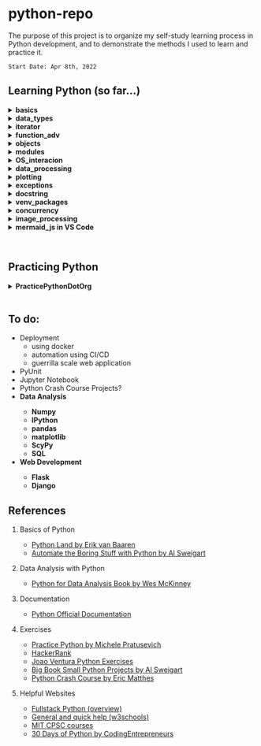 
<h1> python-repo </h1>
<p>
    The purpose of this project is to organize my self-study learning process in Python development, and to demonstrate the methods I used to learn and practice it.

    Start Date: Apr 8th, 2022
</p>

<h2> Learning Python (so far...) </h2>
<p>
<details><summary><b> basics </b></summary>
    <ul>
        <li> installing Python3 </li>
        <li> setting up an IDE (Visual Studio Code) </li>
        <li> print() function
            <ul>
                <li> f-string format </li>
            </ul>
        </li>
        <li> range() function </li>
        <li> basic datatypes (int, float, string, bool)
            <ul>
                <li> string methods </li>
            </ul>
        </li>
        <li> conditionals (if, else, elif) </li>
        <li> loops (while, for)
            <ul>
                <li> break, continue statements </li>
                <li> nested loops </li>
            </ul>
        </li>    
        <li> function basics </li>
    <ul>
</details>
<details><summary><b> data_types </b></summary>
    <ul>
        <li> lists </li>
        <li> dictionary </li>
        <li> sets </li>
        <li> tuples </li>
        <li> comprehensions </li>
    </ul>
</details>
<details><summary><b> iterator </b></summary>
    <ul>
        <li> how it works in Python </li>
        <li> iterator vs iterable </li>
        <li> built-in iterators </li>
        <li> making your own iterator with __iter__method and __next__method </li>
        <li> range_func
            <ul>
                <li> how it works? </li>
                <li> practical uses </li>
            <ul>
        </li>
    </ul>
</details>
<details><summary><b> function_adv </b></summary>
    <ul>
        <li> advanced concepts 
            <ul>
                <li> forced keyword arguments </li>
                <li> wrapper function </li>
                <li> lambda functions </li>
            </ul>
        </li>
    </ul>
</details>
<details><summary><b> objects </b></summary>
    <ul>
        <li> basics 
            <ul>
                <li> "self" </li>
                <li> constructors </li>
                <li> methods </li>
                <li> creating instances, invoking a class </li>
            </ul>
        </li>
        <li> inheritance
            <ul> 
                <li> overriding (methods, constructors) </li>
            </ul>
        </li>
        <li> data classes </li>
    </ul>
</details>
<details><summary><b> modules </b></summary>
    <ul>
        <li> importing lib, modules </li> 
        <li> package </li> 
    </ul>
</details>
<details><summary><b> OS_interacion </b></summary>
    <ul>
        <li> w/r files </li> 
        <li> move, delete, create, rename files </li> 
        <li> file permissions, users and groups, file types </li> 
        <li> checking python version in code </li> 
    </ul>
</details>
<details><summary><b> data_processing </b></summary>
    <ul>
        <li> JSON </li>
        <li> YAML </li>
        <li> requests lib </li>
        <li> BeautifulSoup lib </li>
    </ul>
</details>
<details><summary><b> plotting </b></summary>
    <ul>
        <li> bokeh lib </li>
    </ul>
</details>
<details><summary><b> exceptions </b></summary>
    <ul>
        <li> try, except, else, finally </li>
        <li> raising/throwing exceptions </li>
    </ul>
</details>
<details><summary><b> docstring </b></summary>
    <ul>
        <li> what are docstrings? </li>
        <li> how to create and use it? </li>
    </ul>
</details>
<details><summary><b> venv_packages </b></summary>
    <ul>
        <li> virtual environment </li>
        <li> pip </li>
        <li> pipenv </li>
    </ul>
</details>
<details><summary><b> concurrency </b></summary>
    <ul>
        <li> theory
            <ul>
                <li> threading </li>
                <li> multiprocessing </li>
                <li> asynchronous IO </li>
                <li> I/O bound vs CPU bound software </li>
                <li> PyPy </li>
                <li> Cython </li>
            </ul> 
        </li>
        <li> examples 
            <ul>
                <li> single threaded (cpu bound ex.) </li>
                <li> threading (cpu bound and io bound ex.) </li>
                <li> multiprocessing (cpu bound) </li>
                <li> multiprocessing (cpu bound) using pool </li>
            </ul>
        </li>
    </ul>
</details>
<details><summary><b> image_processing </b></summary>
    <ul>
        <li> Pillow lib </li>
    </ul>
</details>
<details><summary><b> mermaid_js in VS Code </b></summary>
    <ul>
        <li> exporting diagrams with mermaid.live </li>
        <li> class diagrams </li>
        <li> entity relationship diagrams </li>
        <li> flowcharts </li>
        <li> sequence diagrams </li>
    </ul>
</details>
</p>      
<br>
<h2> Practicing Python </h2>
<details><summary><b> PracticePythonDotOrg </b></summary>
    <ul>
        <details><summary> All exercises done </summary>
            <ul>
                <li> Ex. 1: Character Input </li>
                <li> Ex. 2: Odd or Even </li>
                <li> Ex. 3: List Less Than Ten </li>
                <li> Ex. 4: Divisors </li>
                <li> Ex. 5: List Overlap </li>
                <li> Ex. 6: String List </li>
                <li> Ex. 7: List Comprehensions </li>
                <li> Ex. 8: Rock Paper Scissors </li>
                <li> Ex. 9: Guessing Game One </li>
                <li> Ex. 10: List Overlap Comprehensions </li>
                <li> Ex. 11: Check Primality Functions </li>
                <li> Ex. 12: List Ends </li>
                <li> Ex. 13: Fibonnaci </li>
                <li> Ex. 14: List Remove Duplicates </li>
                <li> Ex. 15: Reverse Word Order </li>
                <li> Ex. 16: Password Generator </li>
                <li> Ex. 17: Decode A Web Page </li>
                <li> Ex. 18: Cows And Bulls </li>
                <li> Ex. 19: Decode A Web Page Two </li>
                <li> Ex. 20: Element Search </li>
                <li> Ex. 21: Write To A File </li>
                <li> Ex. 22: Read From FIle </li>
                <li> Ex. 23: File Overlap </li>
                <li><details><summary>Ex. 24, 26, 27, 29: Tic Tac Toe Game </summary>
                    <ul>
                        <li> Ex. 24: Draw a Game Board </li>
                        <li> Ex. 26: Check Tic Tac Toe </li>
                        <li> Ex. 27: Tic Tac Toe Draw </li>
                        <li> Ex. 29: Tic Tac Toe Game </li>
                    </ul>
                </details></li>
                <li> Ex. 25: Guessing Game Two </li>
                <li> Ex. 28: Max Of Three </li>
                <li><details><summary> Ex. 30, 31, 32: Hangman Game </summary>
                    <ul>
                        <li> Ex. 30: Pick Word </li>
                        <li> Ex. 31: Guess Letters </li>
                        <li> Ex. 32: Hangman Game </li>
                    </ul>
                </details></li>
                <li><details><summary> Ex. 33, 34, 35, 36: Birthday Data </summary>
                    <ul>
                        <li> Ex. 33: Birthday Dictionaries </li>
                        <li> Ex. 34: Birthday Json </li>
                        <li> Ex. 35: Birth Months </li>
                        <li> Ex. 36: Birthday Plots </li>
                    </ul>
                </details></li>
                <li> Ex. 37: Function Refactor </li>
                <li> Ex. 38: F Strings </li>
                <li> Ex. 39: Character Input Datetime </li>
            </ul>
    </ul>
</details>  
<br>
<h2> To do: </h2>
<ul>
    <li> Deployment 
        <ul>
            <li> using docker </li>
            <li> automation using CI/CD </li>
            <li> guerrilla scale web application </li>
        </ul>
    </li>
    <li> PyUnit </li>
    <li> Jupyter Notebook </li>
    <li> Python Crash Course Projects? </li>
    <li><b> Data Analysis
        <ul>
            <li> Numpy </li>
            <li> IPython </li>
            <li> pandas </li>
            <li> matplotlib </li>
            <li> ScyPy </li>
            <li> SQL </li>
        </ul> 
    </b></li>
    <li><b> Web Development
        <ul>
            <li> Flask </li>
            <li> Django </li>
        </ul> 
    </b></li>
</ul>

<h2> References </h2>

1. Basics of Python
    - [Python Land by Erik van Baaren](https://python.land)
    - [Automate the Boring Stuff with Python by Al Sweigart](https://automatetheboringstuff.com/)

2. Data Analysis with Python
    - [Python for Data Analysis Book by Wes McKinney](https://www.cin.ufpe.br/~embat/Python%20for%20Data%20Analysis.pdf)

3. Documentation
    - [Python Official Documentation](https://docs.python.org/3/tutorial/index.html)

4. Exercises
    - [Practice Python by Michele Pratusevich](https://www.practicepython.org/)
    - [HackerRank](https://www.hackerrank.com/domains/python)
    - [Joao Ventura Python Exercises](https://joaoventura.net/static/files/python_exercises_book.pdf)
    - [Big Book Small Python Projects by Al Sweigart](https://edu.anarcho-copy.org/Programming%20Languages/Python/BigBookSmallPythonProjects.pdf)
    - [Python Crash Course by Eric Matthes](http://bedford-computing.co.uk/learning/wp-content/uploads/2015/10/No.Starch.Python.Oct_.2015.ISBN_.1593276036.pdf)

5. Helpful Websites
    - [Fullstack Python (overview)](https://www.fullstackpython.com/table-of-contents.html)
    - [General and quick help (w3schools)](https://www.w3schools.com/python/)
    - [MIT CPSC courses](https://ocw.mit.edu/search/?l=Undergraduate&s=department_course_numbers.sort_coursenum&t=Computer%20Science)
    - [30 Days of Python by CodingEntrepreneurs](https://www.youtube.com/playlist?list=PLEsfXFp6DpzQjDBvhNy5YbaBx9j-ZsUe6 )
        


